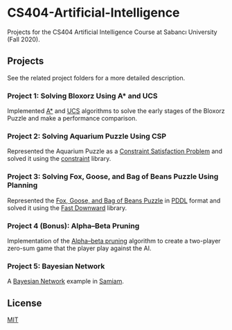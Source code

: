 # CS404-Artificial-Intelligence
Projects for the CS404 Artificial Intelligence Course at Sabancı University (Fall 2020).

## Projects
See the related project folders for a more detailed description.
### Project 1: Solving Bloxorz Using A* and UCS
Implemented [A*](https://en.wikipedia.org/wiki/A*_search_algorithm) and [UCS](https://www.educba.com/uniform-cost-search/) algorithms to solve the early stages of the Bloxorz Puzzle and make a performance comparison.
### Project 2: Solving Aquarium Puzzle Using CSP
Represented the Aquarium Puzzle as a [Constraint Satisfaction Problem](https://en.wikipedia.org/wiki/Constraint_satisfaction) and solved it using the [constraint](https://pypi.org/project/python-constraint/) library.
### Project 3: Solving Fox, Goose, and Bag of Beans Puzzle Using Planning
Represented the [Fox, Goose, and Bag of Beans Puzzle](https://en.wikipedia.org/wiki/Wolf,_goat_and_cabbage_problem) in [PDDL](https://en.wikipedia.org/wiki/Planning_Domain_Definition_Language) format and solved it using the [Fast Downward](http://www.fast-downward.org/HomePage) library.
### Project 4 (Bonus): Alpha–Beta Pruning
Implementation of the [Alpha–beta pruning](https://en.wikipedia.org/wiki/Alpha%E2%80%93beta_pruning#:~:text=Alpha%E2%80%93beta%20pruning%20is%20a,%2C%20Go%2C%20etc.) algorithm to create a two-player zero-sum game that the player play against the AI.

### Project 5: Bayesian Network
A [Bayesian Network](https://en.wikipedia.org/wiki/Bayesian_network) example in [Samiam](http://reasoning.cs.ucla.edu/samiam/).

## License
[MIT](./LICENSE)

